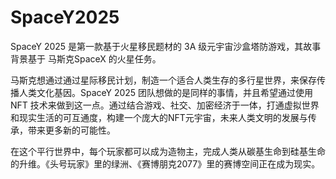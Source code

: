 # SpaceY2025

SpaceY 2025 是第一款基于火星移民题材的 3A 级元宇宙沙盒塔防游戏，其故事背景基于 马斯克SpaceX 的火星任务。

马斯克想通过通过星际移民计划，制造一个适合人类生存的多行星世界，来保存传播人类文化基因。SpaceY 2025 团队想做的是同样的事情，并且希望通过使用 NFT 技术来做到这一点。通过结合游戏、社交、加密经济于一体，打通虚拟世界和现实生活的可互通度，构建一个庞大的NFT元宇宙，未来人类文明的发展与传承，带来更多新的可能性。

在这个平行世界中，每个玩家都可以成为造物主，完成人类从碳基生命到硅基生命的升维。《头号玩家》里的绿洲、《赛博朋克2077》里的赛博空间正在成为现实。
